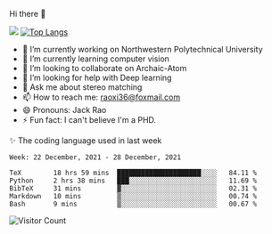 Hi there 👋

![](https://github-readme-stats.vercel.app/api?username=Raohaocheng)
[![Top Langs](https://github-readme-stats.vercel.app/api/top-langs/?username=Raohaocheng&layout=compact)](https://github.com/anuraghazra/github-readme-stats)

- 🔭 I’m currently working on Northwestern Polytechnical University
- 🌱 I’m currently learning computer vision
- 👯 I’m looking to collaborate on Archaic-Atom
- 🤔 I’m looking for help with Deep learning
- 💬 Ask me about stereo matching
- 📫 How to reach me: raoxi36@foxmail.com
- 😄 Pronouns: Jack Rao
- ⚡ Fun fact: I can't believe I'm a PHD.

✨ The coding language used in last week
<!--START_SECTION:waka-->
```text
Week: 22 December, 2021 - 28 December, 2021

TeX        18 hrs 59 mins  █████████████████████░░░░   84.11 % 
Python     2 hrs 38 mins   ███░░░░░░░░░░░░░░░░░░░░░░   11.69 % 
BibTeX     31 mins         ▓░░░░░░░░░░░░░░░░░░░░░░░░   02.31 % 
Markdown   10 mins         ▒░░░░░░░░░░░░░░░░░░░░░░░░   00.74 % 
Bash       9 mins          ▒░░░░░░░░░░░░░░░░░░░░░░░░   00.67 % 
```
<!--END_SECTION:waka-->

![Visitor Count](https://profile-counter.glitch.me/Raohaocheng/count.svg)
